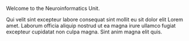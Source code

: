 Welcome to the Neuroinformatics Unit.

Qui velit sint excepteur labore consequat sint mollit eu sit dolor elit Lorem amet. Laborum officia aliquip nostrud ut ea magna irure ullamco fugiat excepteur cupidatat non culpa magna. Sint anim magna elit quis.